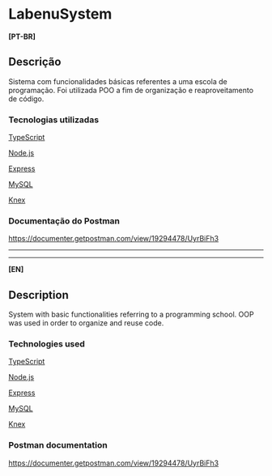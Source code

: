# LabenuSystem

**[PT-BR]**

## Descrição
Sistema com funcionalidades básicas referentes a uma escola de programação. Foi utilizada POO a fim de organização e reaproveitamento de código.

### Tecnologias utilizadas

[TypeScript](https://www.typescriptlang.org/ "TypeScript")

[Node.js](https://nodejs.org/en/ "Node.js")

[Express](http://expressjs.com/ "Express")

[MySQL](https://www.mysql.com/ "MySQL")

[Knex](http://knexjs.org/ "Knex")

### Documentação do Postman

https://documenter.getpostman.com/view/19294478/UyrBiFh3

---
____


**[EN]**

## Description
System with basic functionalities referring to a programming school. OOP was used in order to organize and reuse code.

### Technologies used

[TypeScript](https://www.typescriptlang.org/ "TypeScript")

[Node.js](https://nodejs.org/en/ "Node.js")

[Express](http://expressjs.com/ "Express")

[MySQL](https://www.mysql.com/ "MySQL")

[Knex](http://knexjs.org/ "Knex")

### Postman documentation

https://documenter.getpostman.com/view/19294478/UyrBiFh3
